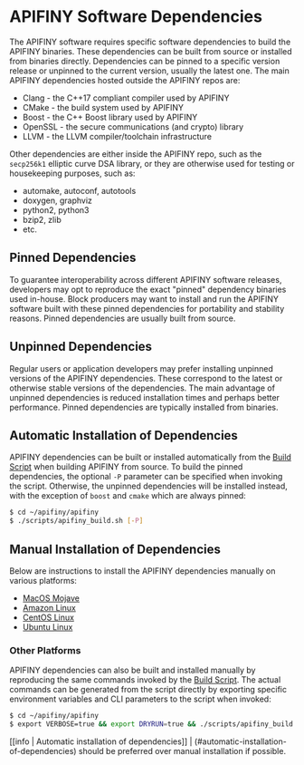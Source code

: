 # APIFINY Software Dependencies

The APIFINY software requires specific software dependencies to build the APIFINY binaries. These dependencies can be built from source or installed from binaries directly. Dependencies can be pinned to a specific version release or unpinned to the current version, usually the latest one. The main APIFINY dependencies hosted outside the APIFINY repos are:

* Clang - the C++17 compliant compiler used by APIFINY
* CMake - the build system used by APIFINY
* Boost - the C++ Boost library used by APIFINY
* OpenSSL - the secure communications (and crypto) library
* LLVM - the LLVM compiler/toolchain infrastructure

Other dependencies are either inside the APIFINY repo, such as the `secp256k1` elliptic curve DSA library, or they are otherwise used for testing or housekeeping purposes, such as:

* automake, autoconf, autotools
* doxygen, graphviz
* python2, python3
* bzip2, zlib
* etc.

## Pinned Dependencies

To guarantee interoperability across different APIFINY software releases, developers may opt to reproduce the exact "pinned" dependency binaries used in-house. Block producers may want to install and run the APIFINY software built with these pinned dependencies for portability and stability reasons. Pinned dependencies are usually built from source.

## Unpinned Dependencies

Regular users or application developers may prefer installing unpinned versions of the APIFINY dependencies. These correspond to the latest or otherwise stable versions of the dependencies. The main advantage of unpinned dependencies is reduced installation times and perhaps better performance. Pinned dependencies are typically installed from binaries.

## Automatic Installation of Dependencies

APIFINY dependencies can be built or installed automatically from the [Build Script](../../00_build-script.md) when building APIFINY from source. To build the pinned dependencies, the optional `-P` parameter can be specified when invoking the script. Otherwise, the unpinned dependencies will be installed instead, with the exception of `boost` and `cmake` which are always pinned:

```sh
$ cd ~/apifiny/apifiny
$ ./scripts/apifiny_build.sh [-P]
```

## Manual Installation of Dependencies

Below are instructions to install the APIFINY dependencies manually on various platforms:

* [MacOS Mojave](00_macos-mojave.md)
* [Amazon Linux](01_amazon-linux.md)
* [CentOS Linux](02_centos-linux.md)
* [Ubuntu Linux](03_ubuntu-linux.md)

### Other Platforms

APIFINY dependencies can also be built and installed manually by reproducing the same commands invoked by the [Build Script](../../00_build-script.md). The actual commands can be generated from the script directly by exporting specific environment variables and CLI parameters to the script when invoked:

```sh
$ cd ~/apifiny/apifiny
$ export VERBOSE=true && export DRYRUN=true && ./scripts/apifiny_build.sh -y [-P]
```

[[info | Automatic installation of dependencies]]
| (#automatic-installation-of-dependencies) should be preferred over manual installation if possible.

